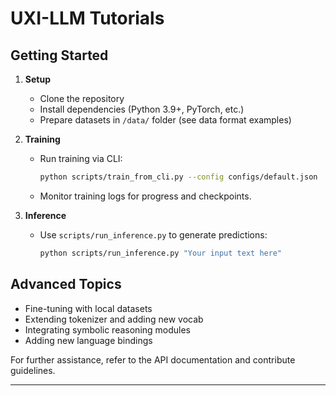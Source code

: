 # UXI-LLM Tutorials

## Getting Started

1. **Setup**  
   - Clone the repository  
   - Install dependencies (Python 3.9+, PyTorch, etc.)  
   - Prepare datasets in `/data/` folder (see data format examples)

2. **Training**  
   - Run training via CLI:  
     ```bash
     python scripts/train_from_cli.py --config configs/default.json
     ```  
   - Monitor training logs for progress and checkpoints.

3. **Inference**  
   - Use `scripts/run_inference.py` to generate predictions:  
     ```bash
     python scripts/run_inference.py "Your input text here"
     ```

## Advanced Topics

- Fine-tuning with local datasets  
- Extending tokenizer and adding new vocab  
- Integrating symbolic reasoning modules  
- Adding new language bindings

For further assistance, refer to the API documentation and contribute guidelines.

---
